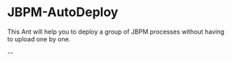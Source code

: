 JBPM-AutoDeploy
===============

This Ant will help you to deploy a group of JBPM processes without having to upload one by one.

--
